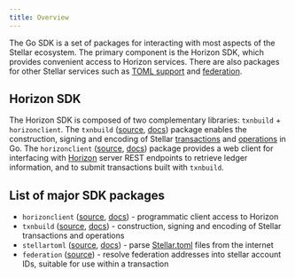 ```yaml
---
title: Overview
---
```


The Go SDK is a set of packages for interacting with most aspects of the Stellar ecosystem. The primary component is the Horizon SDK, which provides convenient access to Horizon services. There are also packages for other Stellar services such as [TOML support](https://github.com/stellar/stellar-protocol/blob/master/ecosystem/sep-0001.md) and [federation](https://github.com/stellar/stellar-protocol/blob/master/ecosystem/sep-0002.md).

## Horizon SDK

The Horizon SDK is composed of two complementary libraries: `txnbuild` + `horizonclient`.
The `txnbuild` ([source](https://github.com/stellar/go/tree/master/txnbuild), [docs](https://godoc.org/github.com/stellar/go/txnbuild)) package enables the construction, signing and encoding of Stellar [transactions](https://developers.stellar.org/docs/glossary/transactions/) and [operations](https://developers.stellar.org/docs/start/list-of-operations/) in Go. The `horizonclient` ([source](https://github.com/stellar/go/tree/master/clients/horizonclient), [docs](https://godoc.org/github.com/stellar/go/clients/horizonclient)) package provides a web client for interfacing with [Horizon](https://developers.stellar.org/docs/start/introduction/) server REST endpoints to retrieve ledger information, and to submit transactions built with `txnbuild`.

## List of major SDK packages

- `horizonclient` ([source](https://github.com/stellar/go/tree/master/clients/horizonclient), [docs](https://godoc.org/github.com/stellar/go/clients/horizonclient)) - programmatic client access to Horizon
- `txnbuild` ([source](https://github.com/stellar/go/tree/master/txnbuild), [docs](https://godoc.org/github.com/stellar/go/txnbuild)) - construction, signing and encoding of Stellar transactions and operations
- `stellartoml` ([source](https://github.com/stellar/go/tree/master/clients/stellartoml), [docs](https://godoc.org/github.com/stellar/go/clients/stellartoml)) - parse [Stellar.toml](../../guides/concepts/stellar-toml.md) files from the internet
- `federation` ([source](https://godoc.org/github.com/stellar/go/clients/federation)) - resolve federation addresses  into stellar account IDs, suitable for use within a transaction

